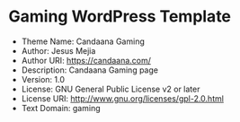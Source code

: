 # Gaming WordPress Template

* Theme Name: Candaana Gaming
* Author: Jesus Mejia
* Author URI: https://candaana.com/
* Description: Candaana Gaming page
* Version: 1.0
* License: GNU General Public License v2 or later
* License URI: http://www.gnu.org/licenses/gpl-2.0.html
* Text Domain: gaming

